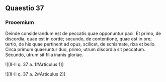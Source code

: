 ## Quaestio 37

### Prooemium

Deinde considerandum est de peccatis quae opponuntur paci. Et primo, de discordia, quae est in corde; secundo, de contentione, quae est in ore; tertio, de his quae pertinent ad opus, scilicet, de schismate, rixa et bello. Circa primum quaeruntur duo, primo, utrum discordia sit peccatum. Secundo, utrum sit filia inanis gloriae.

![[II-II q. 37 a. 1#Articulus 1]]

![[II-II q. 37 a. 2#Articulus 2]]


